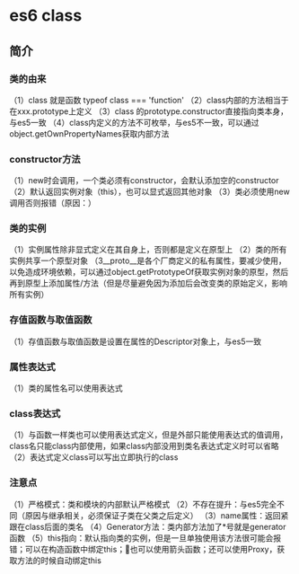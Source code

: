 # es6 class
## 简介
### 类的由来
（1）class 就是函数 typeof class === 'function'
（2）class内部的方法相当于在xxx.prototype上定义
（3）class 的prototype.constructor直接指向类本身，与es5一致
（4）class内定义的方法不可枚举，与es5不一致，可以通过object.getOwnPropertyNames获取内部方法
### constructor方法
（1）new时会调用，一个类必须有constructor，会默认添加空的constructor
（2）默认返回实例对象（this），也可以显式返回其他对象
（3）类必须使用new调用否则报错（原因：）
### 类的实例
（1）实例属性除非显式定义在其自身上，否则都是定义在原型上
（2）类的所有实例共享一个原型对象
（3__proto__是各个厂商定义的私有属性，要减少使用，以免造成环境依赖，可以通过object.getPrototypeOf获取实例对象的原型，然后再到原型上添加属性/方法（但是尽量避免因为添加后会改变类的原始定义，影响所有实例）
### 存值函数与取值函数
（1）存值函数与取值函数是设置在属性的Descriptor对象上，与es5一致
### 属性表达式
（1）类的属性名可以使用表达式
### class表达式
（1）与函数一样类也可以使用表达式定义，但是外部只能使用表达式的值调用，class名只能class内部使用，如果class内部没用到类名表达式定义时可以省略
（2）表达式定义class可以写出立即执行的class
### 注意点
（1）严格模式：类和模块的内部默认严格模式
（2）不存在提升：与es5完全不同（原因与继承相关，必须保证子类在父类之后定义）
（3）name属性：返回紧跟在class后面的类名
（4）Generator方法：类内部方法加了*号就是generator函数
（5）this指向：默认指向类的实例，但是一旦单独使用该方法很可能会报错；可以在构造函数中绑定this；也可以使用箭头函数；还可以使用Proxy，获取方法的时候自动绑定this